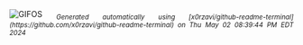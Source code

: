 <div align="justify">
<picture>
    <source media="(prefers-color-scheme: dark)" srcset="https://i.ibb.co/jVQ68w3/output-gif.gif">
    <source media="(prefers-color-scheme: light)" srcset="https://i.ibb.co/jVQ68w3/output-gif.gif">
    <img alt="GIFOS" src="https://i.ibb.co/jVQ68w3/output-gif.gif">
</picture>
<sub><i>Generated automatically using [x0rzavi/github-readme-terminal](https://github.com/x0rzavi/github-readme-terminal) on Thu May 02 08:39:44 PM EDT 2024</i></sub>
</div>

<!--  -->